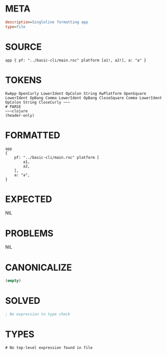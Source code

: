 # META
~~~ini
description=Singleline formatting app
type=file
~~~
# SOURCE
~~~roc
app { pf: "../basic-cli/main.roc" platform [a1!, a2!], a: "a" }
~~~
# TOKENS
~~~text
KwApp OpenCurly LowerIdent OpColon String KwPlatform OpenSquare LowerIdent OpBang Comma LowerIdent OpBang CloseSquare Comma LowerIdent OpColon String CloseCurly ~~~
# PARSE
~~~clojure
(header-only)
~~~
# FORMATTED
~~~roc
app
{
	pf: "../basic-cli/main.roc" platform [
		a1,
		a2,
	],
	a: "a",
}

~~~
# EXPECTED
NIL
# PROBLEMS
NIL
# CANONICALIZE
~~~clojure
(empty)
~~~
# SOLVED
~~~clojure
; No expression to type check
~~~
# TYPES
~~~roc
# No top-level expression found in file
~~~

